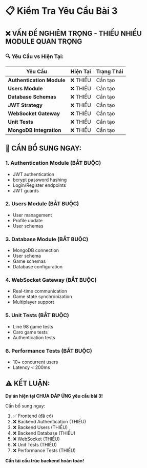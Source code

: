 # 📋 Kiểm Tra Yêu Cầu Bài 3

## ❌ **VẤN ĐỀ NGHIÊM TRỌNG - THIẾU NHIỀU MODULE QUAN TRỌNG**

### 🔍 **Yêu Cầu vs Hiện Tại:**

| Yêu Cầu | Hiện Tại | Trạng Thái |
|---------|----------|------------|
| **Authentication Module** | ❌ THIẾU | Cần tạo |
| **Users Module** | ❌ THIẾU | Cần tạo |
| **Database Schemas** | ❌ THIẾU | Cần tạo |
| **JWT Strategy** | ❌ THIẾU | Cần tạo |
| **WebSocket Gateway** | ❌ THIẾU | Cần tạo |
| **Unit Tests** | ❌ THIẾU | Cần tạo |
| **MongoDB Integration** | ❌ THIẾU | Cần tạo |

## 🚨 **CẦN BỔ SUNG NGAY:**

### 1. **Authentication Module** (BẮT BUỘC)
- JWT authentication
- bcrypt password hashing
- Login/Register endpoints
- JWT guards

### 2. **Users Module** (BẮT BUỘC)
- User management
- Profile update
- User schemas

### 3. **Database Module** (BẮT BUỘC)
- MongoDB connection
- User schema
- Game schemas
- Database configuration

### 4. **WebSocket Gateway** (BẮT BUỘC)
- Real-time communication
- Game state synchronization
- Multiplayer support

### 5. **Unit Tests** (BẮT BUỘC)
- Line 98 game tests
- Caro game tests
- Authentication tests

### 6. **Performance Tests** (BẮT BUỘC)
- 10+ concurrent users
- Latency < 200ms

## ⚠️ **KẾT LUẬN:**

**Dự án hiện tại CHƯA ĐÁP ỨNG yêu cầu bài 3!**

Cần bổ sung ngay:
1. ✅ Frontend (đã có)
2. ❌ Backend Authentication (THIẾU)
3. ❌ Backend Users (THIẾU)
4. ❌ Backend Database (THIẾU)
5. ❌ WebSocket (THIẾU)
6. ❌ Unit Tests (THIẾU)
7. ❌ Performance Tests (THIẾU)

**Cần tái cấu trúc backend hoàn toàn!**
